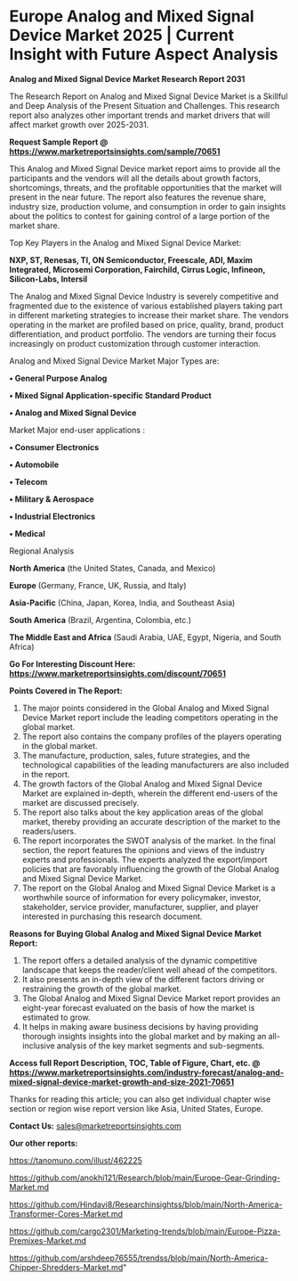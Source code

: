 # Europe Analog and Mixed Signal Device Market 2025 | Current Insight with Future Aspect Analysis

<strong>Analog and Mixed Signal Device Market Research Report 2031</strong>

The Research Report on Analog and Mixed Signal Device Market is a Skillful and Deep Analysis of the Present Situation and Challenges. This research report also analyzes other important trends and market drivers that will affect market growth over 2025-2031.

<strong>Request Sample Report @ <a href=https://www.marketreportsinsights.com/sample/70651>https://www.marketreportsinsights.com/sample/70651</a></strong>

This Analog and Mixed Signal Device market report aims to provide all the participants and the vendors will all the details about growth factors, shortcomings, threats, and the profitable opportunities that the market will present in the near future. The report also features the revenue share, industry size, production volume, and consumption in order to gain insights about the politics to contest for gaining control of a large portion of the market share.

Top Key Players in the Analog and Mixed Signal Device Market:

<strong>NXP, ST, Renesas, TI, ON Semiconductor, Freescale, ADI, Maxim Integrated, Microsemi Corporation, Fairchild, Cirrus Logic, Infineon, Silicon-Labs, Intersil</strong>

The Analog and Mixed Signal Device Industry is severely competitive and fragmented due to the existence of various established players taking part in different marketing strategies to increase their market share. The vendors operating in the market are profiled based on price, quality, brand, product differentiation, and product portfolio. The vendors are turning their focus increasingly on product customization through customer interaction.

Analog and Mixed Signal Device Market Major Types are:

<strong>• General Purpose Analog

• Mixed Signal Application-specific Standard Product

• Analog and Mixed Signal Device</strong>

Market Major end-user applications :

<strong>• Consumer Electronics

• Automobile

• Telecom

• Military & Aerospace

• Industrial Electronics

• Medical</strong>

Regional Analysis

</u><strong><b>North America</b></strong> (the United States, Canada, and Mexico)

<strong><b>Europe </b></strong>(Germany, France, UK, Russia, and Italy)

<strong><b>Asia-Pacific</b></strong> (China, Japan, Korea, India, and Southeast Asia)

<strong><b>South America</b></strong> (Brazil, Argentina, Colombia, etc.)

<strong><b>The Middle East and Africa</b></strong> (Saudi Arabia, UAE, Egypt, Nigeria, and South Africa)

<strong>Go For Interesting Discount Here: <a href=https://www.marketreportsinsights.com/discount/70651>https://www.marketreportsinsights.com/discount/70651</a></strong>

<strong>Points Covered in The Report:</strong>
<ol>
  <li>The major points considered in the Global Analog and Mixed Signal Device Market report include the leading competitors operating in the global market.</li>
  <li>The report also contains the company profiles of the players operating in the global market.</li>
  <li>The manufacture, production, sales, future strategies, and the technological capabilities of the leading manufacturers are also included in the report.</li>
  <li>The growth factors of the Global Analog and Mixed Signal Device Market are explained in-depth, wherein the different end-users of the market are discussed precisely.</li>
  <li>The report also talks about the key application areas of the global market, thereby providing an accurate description of the market to the readers/users.</li>
  <li>The report incorporates the SWOT analysis of the market. In the final section, the report features the opinions and views of the industry experts and professionals. The experts analyzed the export/import policies that are favorably influencing the growth of the Global Analog and Mixed Signal Device Market.</li>
  <li>The report on the Global Analog and Mixed Signal Device Market is a worthwhile source of information for every policymaker, investor, stakeholder, service provider, manufacturer, supplier, and player interested in purchasing this research document.</li>
</ol>
<strong>Reasons for Buying Global Analog and Mixed Signal Device Market Report:</strong>

<ol>
  <li>The report offers a detailed analysis of the dynamic competitive landscape that keeps the reader/client well ahead of the competitors.</li>
  <li>It also presents an in-depth view of the different factors driving or restraining the growth of the global market.</li>
  <li>The Global Analog and Mixed Signal Device Market report provides an eight-year forecast evaluated on the basis of how the market is estimated to grow.</li>
  <li>It helps in making aware business decisions by having providing thorough insights insights into the global market and by making an all-inclusive analysis of the key market segments and sub-segments.</li>
</ol>
<strong>Access full Report Description, TOC, Table of Figure, Chart, etc. @ <a href=https://www.marketreportsinsights.com/industry-forecast/analog-and-mixed-signal-device-market-growth-and-size-2021-70651>https://www.marketreportsinsights.com/industry-forecast/analog-and-mixed-signal-device-market-growth-and-size-2021-70651</a></strong>


Thanks for reading this article; you can also get individual chapter wise section or region wise report version like Asia, United States, Europe.

<strong>Contact Us:</strong>
sales@marketreportsinsights.com

<strong>Our other reports:</strong>

<a href=https://tanomuno.com/illust/462225>https://tanomuno.com/illust/462225</a>

<a href=https://github.com/anokhi121/Research/blob/main/Europe-Gear-Grinding-Market.md>https://github.com/anokhi121/Research/blob/main/Europe-Gear-Grinding-Market.md</a>

<a href=https://github.com/Hindavi8/Researchinsightss/blob/main/North-America-Transformer-Cores-Market.md>https://github.com/Hindavi8/Researchinsightss/blob/main/North-America-Transformer-Cores-Market.md</a>

<a href=https://github.com/cargo2301/Marketing-trends/blob/main/Europe-Pizza-Premixes-Market.md>https://github.com/cargo2301/Marketing-trends/blob/main/Europe-Pizza-Premixes-Market.md</a>

<a href=https://github.com/arshdeep76555/trendss/blob/main/North-America-Chipper-Shredders-Market.md>https://github.com/arshdeep76555/trendss/blob/main/North-America-Chipper-Shredders-Market.md</a>"
